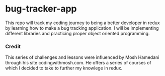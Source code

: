 # bug-tracker-app
This repo will track my coding journey to being a better developer in redux by learning how to make a bug tracking application. I will be implementing different libraries and practicing proper object oriented programming. 


### Credit
This series of challenges and lessons were influenced by Mosh Hamedani through his site codingwithmosh.com. He offers a series 
of courses of which I decided to take to further my knowlege in redux. 
